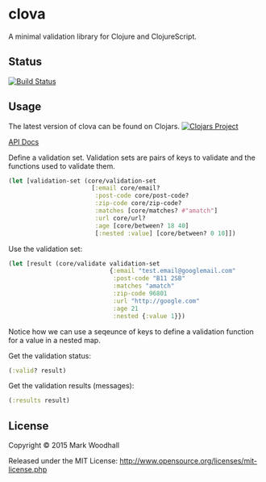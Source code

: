 # clova

A minimal validation library for Clojure and ClojureScript.

## Status

[![Build Status](https://api.travis-ci.org/markwoodhall/clova.svg?branch=master)](https://api.travis-ci.org/repositories/markwoodhall/clova)

## Usage

The latest version of clova can be found on Clojars.
[![Clojars Project](http://clojars.org/clova/latest-version.svg)](http://clojars.org/clova)

[API Docs](http://markwoodhall.github.io/clova)

Define a validation set. Validation sets are pairs of keys to validate
and the functions used to validate them.

```clojure
(let [validation-set (core/validation-set
                       [:email core/email?
                        :post-code core/post-code?
                        :zip-code core/zip-code?
                        :matches [core/matches? #"amatch"]
                        :url core/url?
                        :age [core/between? 18 40]
                        [:nested :value] [core/between? 0 10]])

```

Use the validation set:

```clojure
(let [result (core/validate validation-set
                            {:email "test.email@googlemail.com"
                             :post-code "B11 2SB"
                             :matches "amatch"
                             :zip-code 96801
                             :url "http://google.com"
                             :age 21
                             :nested {:value 1}})
```

Notice how we can use a seqeunce of keys to define a validation function for a value in a 
nested map.

Get the validation status:

```clojure
(:valid? result)
```

Get the validation results (messages):

```clojure
(:results result)
```


## License

Copyright © 2015 Mark Woodhall

Released under the MIT License: http://www.opensource.org/licenses/mit-license.php
